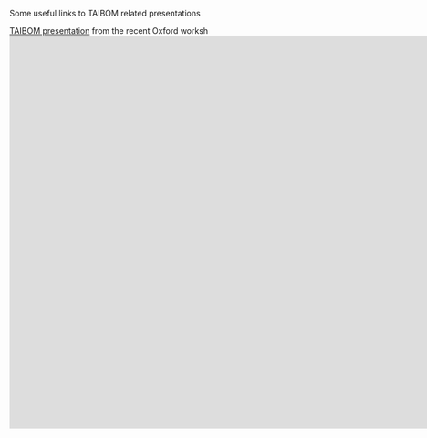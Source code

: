 
Some useful links to TAIBOM related presentations



[TAIBOM presentation](/TAIBOM%20event%20Oxford%2024.pdf) from the recent Oxford worksh<iframe width="1905" height="689" src="https://www.youtube.com/embed/3-tiUdplqHo" title="TechWorks AI | Assuring Systems Integrity for Software and AI: from SBoM to TAIBOM" frameborder="0" allow="accelerometer; autoplay; clipboard-write; encrypted-media; gyroscope; picture-in-picture; web-share" referrerpolicy="strict-origin-when-cross-origin" allowfullscreen></iframe>